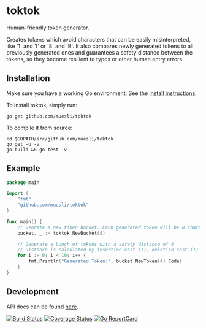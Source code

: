 toktok
======

Human-friendly token generator.

Creates tokens which avoid characters that can be easily misinterpreted, like '1' and 'I' or '8' and 'B'.
It also compares newly generated tokens to all previously generated ones and guarantees a safety distance
between the tokens, so they become resilient to typos or other human entry errors.

## Installation

Make sure you have a working Go environment. See the [install instructions](http://golang.org/doc/install.html).

To install toktok, simply run:

    go get github.com/muesli/toktok

To compile it from source:

    cd $GOPATH/src/github.com/muesli/toktok
    go get -u -v
    go build && go test -v

## Example
```go
package main

import (
	"fmt"
	"github.com/muesli/toktok"
)

func main() {
	// Genrate a new token bucket. Each generated token will be 8 characters long
	bucket, _ := toktok.NewBucket(8)

	// Generate a bunch of tokens with a safety distance of 4
    // Distance is calculated by insertion cost (1), deletion cost (1) and substitution cost (2)
	for i := 0; i < 10; i++ {
		fmt.Println("Generated Token:", bucket.NewToken(4).Code)
	}
}
```

## Development

API docs can be found [here](http://godoc.org/github.com/muesli/toktok).

[![Build Status](https://secure.travis-ci.org/muesli/toktok.png)](http://travis-ci.org/muesli/toktok)
[![Coverage Status](https://coveralls.io/repos/github/muesli/toktok/badge.svg?branch=master)](https://coveralls.io/github/muesli/toktok?branch=master)
[![Go ReportCard](http://goreportcard.com/badge/muesli/toktok)](http://goreportcard.com/report/muesli/toktok)
